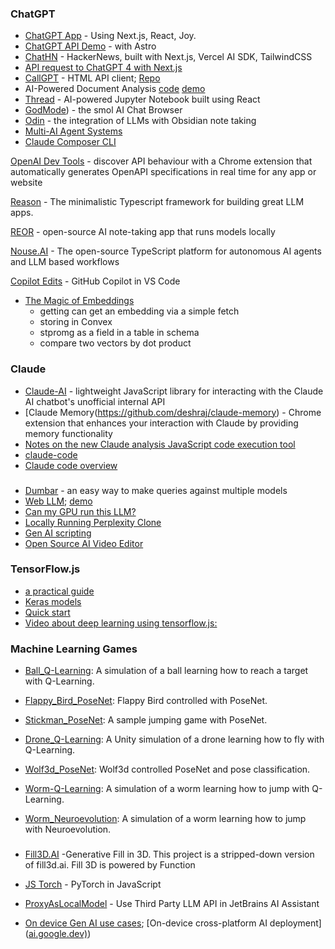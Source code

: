 ### ChatGPT

+ [ChatGPT App](https://github.com/enricoros/nextjs-chatgpt-app) - Using Next.js, React, Joy.  
+ [ChatGPT API Demo](https://github.com/ddiu8081/chatgpt-demo) - with Astro
+ [ChatHN](https://github.com/steven-tey/chathn) - HackerNews, built with Next.js, Vercel AI SDK, TailwindCSS
+ [API request to ChatGPT 4 with Next.js](https://medium.com/@JohanFriedner/make-an-api-request-to-chat-gpt-4-with-next-js-using-javascript-c238b47bd88a)
+ [CallGPT](https://dmingod.github.io/CallGPT/chat_gpt.html) - HTML API client; [Repo](https://github.com/dminGod/CallGPT)
+ AI-Powered Document Analysis [code](https://github.com/pashpashpash/vault-ai/blob/master/README.md)  [demo](https://vault.pash.city/)
+ [Thread](https://github.com/squaredtechnologies/thread) -  AI-powered Jupyter Notebook built using React 
+ [GodMode](https://github.com/smol-ai/GodMode))  - the smol AI Chat Browser
+ [Odin](https://github.com/memgraph/odin) - the integration of LLMs with Obsidian note taking
+ [Multi-AI Agent Systems](https://github.com/metaskills/experts)
+ [Claude Composer CLI](https://github.com/possibilities/claude-composer)


[OpenAI Dev Tools](https://github.com/AndrewWalsh/openapi-devtools) - discover API behaviour with a Chrome extension that automatically generates OpenAPI specifications in real time for any app or website

[Reason](https://github.com/try-reason/reason) - The minimalistic Typescript framework for building great LLM apps.

[REOR](https://github.com/reorproject/reor) -  open-source AI note-taking app that runs models locally

[Nouse.AI](https://github.com/TrafficGuard/nous) - The open-source TypeScript platform for autonomous AI agents and LLM based workflows


[Copilot Edits](https://code.visualstudio.com/blogs/2024/11/12/introducing-copilot-edits) - GitHub Copilot in VS Code

+ [The Magic of Embeddings](https://stack.convex.dev/the-magic-of-embeddings)
     + getting can get an embedding via a simple fetch
     + storing in Convex
     + stpromg as a field in a table in schema
     +  compare two vectors by dot product
 
### Claude
+ [Claude-AI](https://github.com/Explosion-Scratch/claude-unofficial-api) - lightweight JavaScript library for interacting with the Claude AI chatbot's unofficial internal API
+ [Claude Memory(https://github.com/deshraj/claude-memory) - Chrome extension that enhances your interaction with Claude by providing memory functionality
+ [Notes on the new Claude analysis JavaScript code execution tool](https://simonwillison.net/2024/Oct/24/claude-analysis-tool/)
+ [claude-code](https://github.com/anthropics/claude-code/tree/main/.devcontainer)
+ [Claude code overview](https://docs.anthropic.com/en/docs/agents-and-tools/claude-code/overview)

###
+ [Dumbar](https://github.com/JerrySievert/Dumbar) - an easy way to make queries against multiple models
+ [Web LLM](https://webllm.mlc.ai/); [demo](https://webllm.mlc.ai/)
+ [Can my GPU run this LLM?](https://github.com/RahulSChand/gpu_poor)
+ [Locally Running Perplexity Clone](https://github.com/nilsherzig/LLocalSearch)
+ [Gen AI scripting](https://microsoft.github.io/genaiscript/)
+ [Open Source AI Video Editor](https://github.com/fal-ai-community/video-starter-kit)



### TensorFlow.js

+ [a practical guide](https://blog.yellowant.com/tensorflow-js-a-practical-guide-2ed58327c455)
+ [Keras models](https://js.tensorflow.org/tutorials/import-keras.html)
+ [Quick start](https://ml5js.org/docs/quick-start)
+ [Video about deep learning using tensorflow.js: ](https://youtu.be/SV-cgdobtTA)

### Machine Learning Games

* [Ball_Q-Learning](https://github.com/Ghassen-Chaabouni/machine_learning_games/tree/master/Ball_Q-Learning): A simulation of a ball learning how to reach a target with Q-Learning.

* [Flappy_Bird_PoseNet](https://github.com/Ghassen-Chaabouni/machine_learning_games/tree/master/Flappy_Bird_PoseNet): Flappy Bird controlled with PoseNet.

* [Stickman_PoseNet](https://github.com/Ghassen-Chaabouni/machine_learning_games/tree/master/Stickman_PoseNet): A sample jumping game with PoseNet.

* [Drone_Q-Learning](https://github.com/Ghassen-Chaabouni/machine_learning_games/tree/master/Unity/Drone_Q-Learning): A Unity simulation of a drone learning how to fly with Q-Learning.

* [Wolf3d_PoseNet](https://github.com/Ghassen-Chaabouni/machine_learning_games/tree/master/Wolf3d_PoseNet): Wolf3d controlled PoseNet and pose classification.

* [Worm-Q-Learning](https://github.com/Ghassen-Chaabouni/machine_learning_games/tree/master/Worm-Q-Learning): A simulation of a worm learning how to jump with Q-Learning.
   
* [Worm_Neuroevolution](https://github.com/Ghassen-Chaabouni/machine_learning_games/tree/master/Worm_Neuroevolution): A simulation of a worm learning how to jump with Neuroevolution.

  ###
* [Fill3D.AI](https://github.com/fill3d/fill) -Generative Fill in 3D. This project is a stripped-down version of fill3d.ai. Fill 3D is powered by Function
* [JS Torch](https://github.com/eduardoleao052/js-torch) - PyTorch in JavaScript
* [ProxyAsLocalModel](https://github.com/Stream29/ProxyAsLocalModel) - Use Third Party LLM API in JetBrains AI Assistant
* [On device Gen AI use cases](https://github.com/google-ai-edge/gallery); [On-device cross-platform AI deployment] ([ai.google.dev)](https://ai.google.dev/edge))



